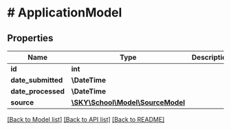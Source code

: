 # # ApplicationModel

## Properties

Name | Type | Description | Notes
------------ | ------------- | ------------- | -------------
**id** | **int** |  | [optional]
**date_submitted** | **\DateTime** |  | [optional]
**date_processed** | **\DateTime** |  | [optional]
**source** | [**\SKY\School\Model\SourceModel**](SourceModel.md) |  | [optional]

[[Back to Model list]](../../README.md#models) [[Back to API list]](../../README.md#endpoints) [[Back to README]](../../README.md)
